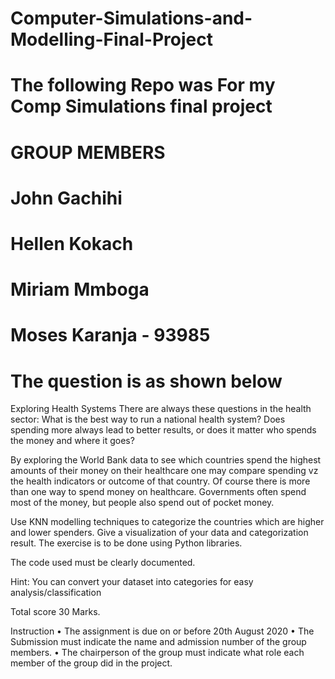 # Computer-Simulations-and-Modelling-Final-Project
# The following Repo was For my Comp Simulations final project

# GROUP MEMBERS
 # John Gachihi
 # Hellen Kokach
 # Miriam Mmboga
 # Moses Karanja - 93985

# The question is as shown below

Exploring Health Systems
There are always these questions in the health sector: What is the best way to run a national health system? Does spending more always lead to better results, or does it matter who spends the money and where it goes? 

By exploring the World Bank data to see which countries spend the highest amounts of their money on their healthcare one may compare spending vz the health indicators or outcome of that country. Of course there is more than one way to spend money on healthcare. Governments often spend most of the money, but people also spend out of pocket money.

Use KNN modelling techniques to categorize the countries which are higher and lower spenders. Give a visualization of your data and categorization result. The exercise is to be done using Python libraries. 

The code used must be clearly documented. 

Hint: You can convert your dataset into categories for easy analysis/classification

Total score 30 Marks.

Instruction
    • The assignment is due on or before 20th August 2020
    • The Submission must indicate the name and admission number of the group members.
    • The chairperson of the group must indicate what role each member of the group did in the project.

